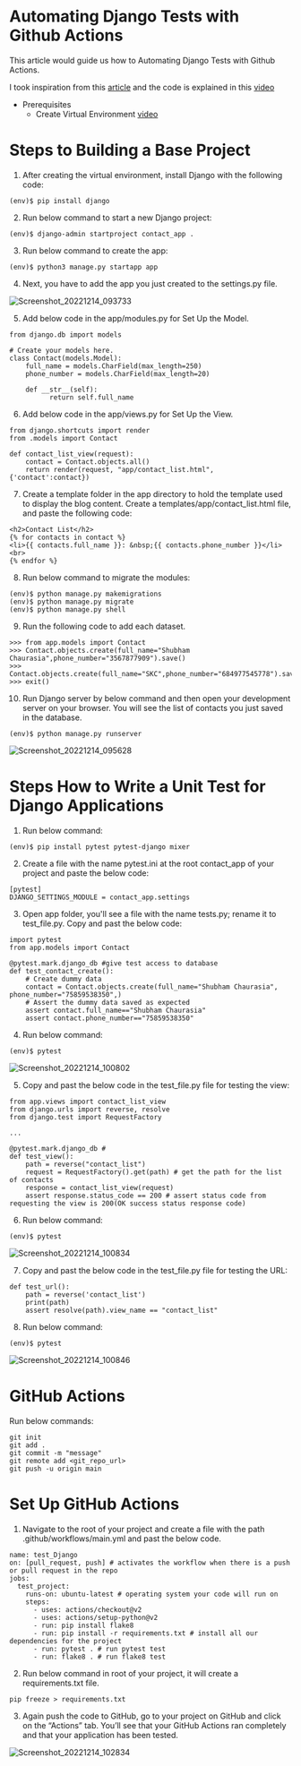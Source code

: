 # Automating Django Tests with Github Actions

This article would guide us how to Automating Django Tests with Github Actions.

I took inspiration from this [article](https://www.honeybadger.io/blog/django-test-github-actions/) and the code is explained in this [video](https://shorthillstech-my.sharepoint.com/:v:/p/kapil_jain/EXQ2g7yAzUVPhyee-Fbtvg4Bs-rKTJyM2c7BX9gnFn4Clw?e=AU35BN)

- Prerequisites
  - Create Virtual Environment [video](https://www.youtube.com/watch?v=DhLu8sI9uY4)
  
# Steps to Building a Base Project

1. After creating the virtual environment, install Django with the following code:

```
(env)$ pip install django
```

2. Run below command to start a new Django project:

```
(env)$ django-admin startproject contact_app .
```

3. Run below command to create the app:

```
(env)$ python3 manage.py startapp app
```

4. Next, you have to add the app you just created to the settings.py file.

![Screenshot_20221214_093733](https://user-images.githubusercontent.com/101810595/207503498-f7092e01-ec7c-43c7-b2fc-f21f27c3b071.png)

5. Add below code in the app/modules.py for Set Up the Model. 

```
from django.db import models

# Create your models here.
class Contact(models.Model):
    full_name = models.CharField(max_length=250)
    phone_number = models.CharField(max_length=20)

    def __str__(self):
          return self.full_name
```

6. Add below code in the app/views.py for Set Up the View.

```
from django.shortcuts import render
from .models import Contact

def contact_list_view(request):
    contact = Contact.objects.all()
    return render(request, "app/contact_list.html", {'contact':contact})
```

7. Create a template folder in the app directory to hold the template used to display the blog content. Create a templates/app/contact_list.html file, and paste the following code:

```
<h2>Contact List</h2>
{% for contacts in contact %}
<li>{{ contacts.full_name }}: &nbsp;{{ contacts.phone_number }}</li> <br>
{% endfor %}
```

8. Run below command to migrate the modules:

```
(env)$ python manage.py makemigrations
(env)$ python manage.py migrate
(env)$ python manage.py shell
```

9. Run the following code to add each dataset.

```
>>> from app.models import Contact 
>>> Contact.objects.create(full_name="Shubham Chaurasia",phone_number="3567877909").save()
>>> Contact.objects.create(full_name="SKC",phone_number="684977545778").save()
>>> exit()
```

10. Run Django server by below command and then open your development server on your browser. You will see the list of contacts you just saved in the database.

```
(env)$ python manage.py runserver
```

![Screenshot_20221214_095628](https://user-images.githubusercontent.com/101810595/207505691-92728869-f2c4-4011-8a4c-bba6a08163d5.png)

# Steps How to Write a Unit Test for Django Applications

1. Run below command:

```
(env)$ pip install pytest pytest-django mixer
```

2. Create a file with the name pytest.ini at the root contact_app of your project and paste the below code:

```
[pytest]
DJANGO_SETTINGS_MODULE = contact_app.settings
```

3. Open app folder, you'll see a file with the name tests.py; rename it to test_file.py. Copy and past the below code:

```
import pytest    
from app.models import Contact    

@pytest.mark.django_db #give test access to database  
def test_contact_create():    
    # Create dummy data       
    contact = Contact.objects.create(full_name="Shubham Chaurasia", phone_number="75859538350",)    
    # Assert the dummy data saved as expected       
    assert contact.full_name=="Shubham Chaurasia"      
    assert contact.phone_number=="75859538350"
```

4. Run below command:

```
(env)$ pytest
```

![Screenshot_20221214_100802](https://user-images.githubusercontent.com/101810595/207507369-ebbc03eb-8f58-4965-822b-fc7c59ee62f2.png)

5. Copy and past the below code in the test_file.py file for testing the view:

```
from app.views import contact_list_view 
from django.urls import reverse, resolve
from django.test import RequestFactory

...

@pytest.mark.django_db # 
def test_view():
    path = reverse("contact_list")
    request = RequestFactory().get(path) # get the path for the list of contacts
    response = contact_list_view(request)
    assert response.status_code == 200 # assert status code from requesting the view is 200(OK success status response code)
```

6. Run below command:

```
(env)$ pytest
```

![Screenshot_20221214_100834](https://user-images.githubusercontent.com/101810595/207507372-533eacee-e650-4a23-8be8-7fb0592d3d88.png)

7. Copy and past the below code in the test_file.py file for testing the URL:

```
def test_url():            
    path = reverse('contact_list')
    print(path)     
    assert resolve(path).view_name == "contact_list"
```

8. Run below command:

```
(env)$ pytest
```

![Screenshot_20221214_100846](https://user-images.githubusercontent.com/101810595/207507374-b6ac5fde-ce01-45c7-b2f6-6431ec097305.png)

# GitHub Actions

Run below commands:

```
git init
git add .
git commit -m "message"
git remote add <git_repo_url>
git push -u origin main
```

# Set Up GitHub Actions

1. Navigate to the root of your project and create a file with the path .github/workflows/main.yml and past the below code.

```
name: test_Django
on: [pull_request, push] # activates the workflow when there is a push or pull request in the repo
jobs:
  test_project:
    runs-on: ubuntu-latest # operating system your code will run on
    steps:
      - uses: actions/checkout@v2
      - uses: actions/setup-python@v2
      - run: pip install flake8
      - run: pip install -r requirements.txt # install all our dependencies for the project
      - run: pytest . # run pytest test
      - run: flake8 . # run flake8 test
```

2. Run below command in root of your project, it will create a requirements.txt file.

```
pip freeze > requirements.txt
```

3. Again push the code to GitHub, go to your project on GitHub and click on the “Actions” tab. You’ll see that your GitHub Actions ran completely and that your application has been tested.

![Screenshot_20221214_102834](https://user-images.githubusercontent.com/101810595/207509772-f8b80ef5-f2be-455e-bab3-f6699cc12982.png)



